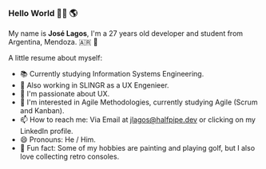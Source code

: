 ### Hello World 👋🏽 🌎


My name is **José Lagos**, I'm a 27 years old developer and student from Argentina, Mendoza. 🇦🇷 🍇

A little resume about myself:

- 📚 Currently studying Information Systems Engineering.
- 👷 Also working in SLINGR as a UX Engenieer.
- 🦾 I'm passionate about UX.
- 🤝 I'm interested in Agile Methodologies, currently studying Agile (Scrum and Kanban).
- 📫 How to reach me: Via Email at jlagos@halfpipe.dev or clicking on my LinkedIn profile.
- 😄 Pronouns: He / Him.
- 👀 Fun fact: Some of my hobbies are painting and playing golf, but I also love collecting retro consoles.

